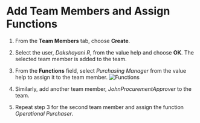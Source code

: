 # Add Team Members and Assign Functions
1.	From the **Team Members** tab, choose **Create**.
2.	Select the user, _Dakshayani R_, from the value help and choose **OK**.
   The selected team member is added to the team.
3. From the **Functions** field, select _Purchasing Manager_ from the value help to assign it to the team member.
   ![Functions](https://github.com/sitbtprm/BTPRM-HandsOn/assets/122516873/f5c33c29-e3bd-42b5-8a59-914ac31c80f6)

4. Similarly, add another team member, _JohnProcurementApprover_ to the team.
5. Repeat step 3 for the second team member and assign the function _Operational Purchaser_.
